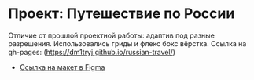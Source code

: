 # Проект: Путешествие по России
Отличие от прошлой проектной работы: адаптив под разные разрешения.
Использовались гриды и флекс бокс вёрстка.
Ссылка на gh-pages: (https://dm1tryj.github.io/russian-travel/)
* [Ссылка на макет в Figma](https://www.figma.com/file/5S2WSbEFL6awjVWJ0NWL8Q/Sprint-3_-Russia-_-desktop-mobile?node-id=28503%3A0)